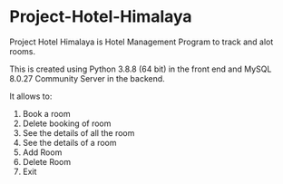 # Project-Hotel-Himalaya
Project Hotel Himalaya is Hotel Management Program to track  and alot rooms.

This is created using Python 3.8.8 (64 bit) in the front end and MySQL 8.0.27 Community Server in the backend.

It allows to:

1. Book a room
2. Delete booking of room
3. See the details of all the room
4. See the details of a room
5. Add Room
6. Delete Room
7. Exit


